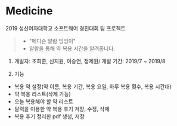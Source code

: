 # Medicine
2019 성신여자대학교 소프트웨어 경진대회 팀 프로젝트
>- "메디슨 알람 띵띵이"
>- 알람을 통해 약 복용 시간을 알려줍니다.

1. 개발자: 조희준, 신지원, 이승연, 정제원/
   개발 기간: 2019/7 ~ 2019/8
   
2. 기능
- 복용 약 설정(약 이름, 복용 기간, 복용 요일, 하루 복용 횟수, 복용 시간대)
- 약 복용 리스트(삭제 가능)
- 오늘 복용해야 할 약 리스트
- 달력을 이용한 약 복용 후기 저장, 수정, 삭제
- 복용 후기 정리한 pdf 생성, 저장
